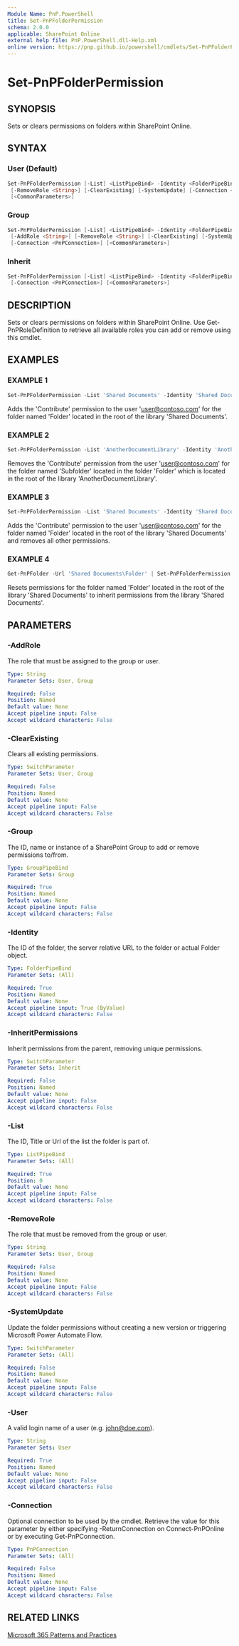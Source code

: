 ```yaml
---
Module Name: PnP.PowerShell
title: Set-PnPFolderPermission
schema: 2.0.0
applicable: SharePoint Online
external help file: PnP.PowerShell.dll-Help.xml
online version: https://pnp.github.io/powershell/cmdlets/Set-PnPFolderPermission.html
---
```

 
# Set-PnPFolderPermission

## SYNOPSIS
Sets or clears permissions on folders within SharePoint Online.

## SYNTAX

### User (Default)
```powershell
Set-PnPFolderPermission [-List] <ListPipeBind> -Identity <FolderPipeBind> -User <String> [-AddRole <String>]
 [-RemoveRole <String>] [-ClearExisting] [-SystemUpdate] [-Connection <PnPConnection>]
 [<CommonParameters>]
```

### Group
```powershell
Set-PnPFolderPermission [-List] <ListPipeBind> -Identity <FolderPipeBind> -Group <GroupPipeBind>
 [-AddRole <String>] [-RemoveRole <String>] [-ClearExisting] [-SystemUpdate] 
 [-Connection <PnPConnection>] [<CommonParameters>]
```

### Inherit
```powershell
Set-PnPFolderPermission [-List] <ListPipeBind> -Identity <FolderPipeBind> [-InheritPermissions] [-SystemUpdate]
 [-Connection <PnPConnection>] [<CommonParameters>]
```

## DESCRIPTION
Sets or clears permissions on folders within SharePoint Online. Use Get-PnPRoleDefinition to retrieve all available roles you can add or remove using this cmdlet.

## EXAMPLES

### EXAMPLE 1
```powershell
Set-PnPFolderPermission -List 'Shared Documents' -Identity 'Shared Documents\Folder' -User 'user@contoso.com' -AddRole 'Contribute'
```

Adds the 'Contribute' permission to the user 'user@contoso.com' for the folder named 'Folder' located in the root of the library 'Shared Documents'.

### EXAMPLE 2
```powershell
Set-PnPFolderPermission -List 'AnotherDocumentLibrary' -Identity 'AnotherDocumentLibrary\Folder\Subfolder' -User 'user@contoso.com' -RemoveRole 'Contribute'
```

Removes the 'Contribute' permission from the user 'user@contoso.com' for the folder named 'Subfolder' located in the folder 'Folder' which is located in the root of the library 'AnotherDocumentLibrary'.

### EXAMPLE 3
```powershell
Set-PnPFolderPermission -List 'Shared Documents' -Identity 'Shared Documents\Folder' -User 'user@contoso.com' -AddRole 'Contribute' -ClearExisting
```

Adds the 'Contribute' permission to the user 'user@contoso.com' for the folder named 'Folder' located in the root of the library 'Shared Documents' and removes all other permissions.

### EXAMPLE 4
```powershell
Get-PnPFolder -Url 'Shared Documents\Folder' | Set-PnPFolderPermission -List 'Shared Documents' -InheritPermissions
```

Resets permissions for the folder named 'Folder' located in the root of the library 'Shared Documents' to inherit permissions from the library 'Shared Documents'.

## PARAMETERS

### -AddRole
The role that must be assigned to the group or user.

```yaml
Type: String
Parameter Sets: User, Group

Required: False
Position: Named
Default value: None
Accept pipeline input: False
Accept wildcard characters: False
```

### -ClearExisting
Clears all existing permissions.

```yaml
Type: SwitchParameter
Parameter Sets: User, Group

Required: False
Position: Named
Default value: None
Accept pipeline input: False
Accept wildcard characters: False
```

### -Group
The ID, name or instance of a SharePoint Group to add or remove permissions to/from.

```yaml
Type: GroupPipeBind
Parameter Sets: Group

Required: True
Position: Named
Default value: None
Accept pipeline input: False
Accept wildcard characters: False
```

### -Identity
The ID of the folder, the server relative URL to the folder or actual Folder object.

```yaml
Type: FolderPipeBind
Parameter Sets: (All)

Required: True
Position: Named
Default value: None
Accept pipeline input: True (ByValue)
Accept wildcard characters: False
```

### -InheritPermissions
Inherit permissions from the parent, removing unique permissions.

```yaml
Type: SwitchParameter
Parameter Sets: Inherit

Required: False
Position: Named
Default value: None
Accept pipeline input: False
Accept wildcard characters: False
```

### -List
The ID, Title or Url of the list the folder is part of.

```yaml
Type: ListPipeBind
Parameter Sets: (All)

Required: True
Position: 0
Default value: None
Accept pipeline input: False
Accept wildcard characters: False
```

### -RemoveRole
The role that must be removed from the group or user.

```yaml
Type: String
Parameter Sets: User, Group

Required: False
Position: Named
Default value: None
Accept pipeline input: False
Accept wildcard characters: False
```

### -SystemUpdate
Update the folder permissions without creating a new version or triggering Microsoft Power Automate Flow.

```yaml
Type: SwitchParameter
Parameter Sets: (All)

Required: False
Position: Named
Default value: None
Accept pipeline input: False
Accept wildcard characters: False
```

### -User
A valid login name of a user (e.g. john@doe.com).

```yaml
Type: String
Parameter Sets: User

Required: True
Position: Named
Default value: None
Accept pipeline input: False
Accept wildcard characters: False
```

### -Connection
Optional connection to be used by the cmdlet. Retrieve the value for this parameter by either specifying -ReturnConnection on Connect-PnPOnline or by executing Get-PnPConnection.

```yaml
Type: PnPConnection
Parameter Sets: (All)

Required: False
Position: Named
Default value: None
Accept pipeline input: False
Accept wildcard characters: False
```

## RELATED LINKS

[Microsoft 365 Patterns and Practices](https://aka.ms/m365pnp)
